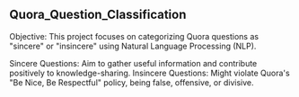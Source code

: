 ## Quora_Question_Classification

Objective:
This project focuses on categorizing Quora questions as "sincere" or "insincere" using Natural Language Processing (NLP).

Sincere Questions: Aim to gather useful information and contribute positively to knowledge-sharing.
Insincere Questions: Might violate Quora's "Be Nice, Be Respectful" policy, being false, offensive, or divisive.
